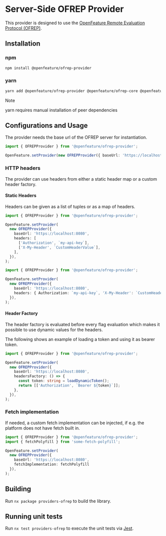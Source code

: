 # Server-Side OFREP Provider

This provider is designed to use the [OpenFeature Remote Evaluation Protocol (OFREP)](https://openfeature.dev/specification/appendix-c).

## Installation

### npm

```sh
npm install @openfeature/ofrep-provider
```

### yarn

```sh
yarn add @openfeature/ofrep-provider @openfeature/ofrep-core @openfeature/server-sdk
```

> [!NOTE]
> yarn requires manual installation of peer dependencies

## Configurations and Usage

The provider needs the base url of the OFREP server for instantiation.

```ts
import { OFREPProvider } from '@openfeature/ofrep-provider';

OpenFeature.setProvider(new OFREPProvider({ baseUrl: 'https://localhost:8080' }));
```

### HTTP headers

The provider can use headers from either a static header map or a custom header factory.

#### Static Headers

Headers can be given as a list of tuples or as a map of headers.

```ts
import { OFREPProvider } from '@openfeature/ofrep-provider';

OpenFeature.setProvider(
  new OFREPProvider({
    baseUrl: 'https://localhost:8080',
    headers: [
      ['Authorization', `my-api-key`],
      ['X-My-Header', `CustomHeaderValue`],
    ],
  }),
);
```

```ts
import { OFREPProvider } from '@openfeature/ofrep-provider';

OpenFeature.setProvider(
  new OFREPProvider({
    baseUrl: 'https://localhost:8080',
    headers: { Authorization: `my-api-key`, 'X-My-Header': `CustomHeaderValue` },
  }),
);
```

#### Header Factory

The header factory is evaluated before every flag evaluation which makes it possible to use dynamic values for the headers.

The following shows an example of loading a token and using it as bearer token. 

```ts
import { OFREPProvider } from '@openfeature/ofrep-provider';

OpenFeature.setProvider(
  new OFREPProvider({
    baseUrl: 'https://localhost:8080',
    headersFactory: () => {
      const token: string = loadDynamicToken();
      return [['Authorization', `Bearer ${token}`]];
    },
  }),
);
```

### Fetch implementation

If needed, a custom fetch implementation can be injected, if e.g. the platform does not have fetch built in.

```ts
import { OFREPProvider } from '@openfeature/ofrep-provider';
import { fetchPolyfill } from 'some-fetch-polyfill';

OpenFeature.setProvider(
  new OFREPProvider({
    baseUrl: 'https://localhost:8080',
    fetchImplementation: fetchPolyfill
  }),
);
```

## Building

Run `nx package providers-ofrep` to build the library.

## Running unit tests

Run `nx test providers-ofrep` to execute the unit tests via [Jest](https://jestjs.io).
